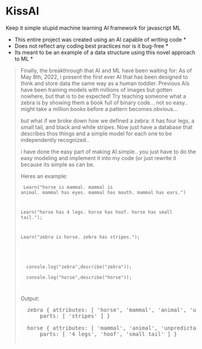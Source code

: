 # KissAI
Keep it simple stupid machine learning AI framework for javascript ML

* This entire project was created using an AI capable of writing code *
* Does not reflect any coding best practices nor is it bug-free *
* Its meant to be an example of a data structure using this novel approach to ML *

<blockquote>Finally, the breakthrough that AI and ML have been waiting for:
As of May 8th, 2022, i present the first ever AI that has been designed to think and store data the same way as a human
toddler.  Previous AIs have been training models with millions of images but gotten nowhere, but that is to be expected!
Try teaching someone what a zebra is by showing them a book full of binary code... not so easy.. might take a million books before a pattern becomes obvious...

but what if we broke down how we defined a zebra: it has four legs, a small tail, and black and white stripes.  Now just have a database that describes thos things and a simple model for each one to be independently recognized..

i have done the easy part of making AI simple.. you just have to do the easy modeling and implement it into my code (or just rewrite it because its simple as can be.

Heres an example:
<code><pre>
  Learn("horse is mammal. mammal is animal. mammal has eyes. mammal has mouth. mammal has ears.")
  
  Learn("horse has 4 legs. horse has hoof. horse has small tail.");
  
  Learn("zebra is horse. zebra has stripes.");
</pre></code>
<code>
  <pre>
  console.log("zebra",describe("zebra"));

  console.log("horse",describe("horse"));
</pre>
</code>
  Output:
  
  <pre>
  zebra { attributes: [ 'horse', 'mammal', 'animal', 'unpredictable' ],
      parts: [ 'stripes' ] }
  
  horse { attributes: [ 'mammal', 'animal', 'unpredictable' ],
      parts: [ '4 legs', 'hoof', 'small tail' ] }
   </pre>

</blockquote>
